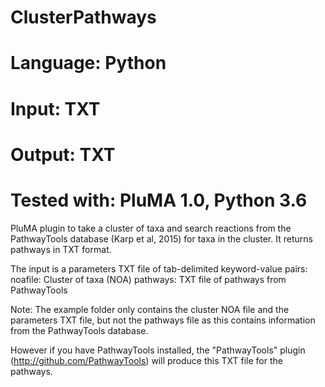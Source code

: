 # ClusterPathways
# Language: Python
# Input: TXT
# Output: TXT
# Tested with: PluMA 1.0, Python 3.6

PluMA plugin to take a cluster of taxa and search reactions from the PathwayTools
database (Karp et al, 2015) for taxa in the cluster.  It returns pathways in TXT format.

The input is a parameters TXT file of tab-delimited keyword-value pairs:
noafile: Cluster of taxa (NOA)
pathways: TXT file of pathways from PathwayTools

Note: The example folder only contains the cluster NOA file and the parameters TXT file,
but not the pathways file as this contains information from the PathwayTools database.

However if you have PathwayTools installed, the "PathwayTools" plugin
(http://github.com/PathwayTools) will produce this TXT file for the pathways.
